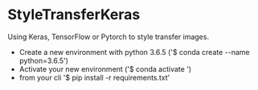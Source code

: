 # StyleTransferKeras

Using Keras, TensorFlow or Pytorch to style transfer images.

- Create a new environment with python 3.6.5 ('$ conda create --name <name> python=3.6.5')
- Activate your new environment ('$ conda activate <name>')
- from your cli '$ pip install -r requirements.txt'
